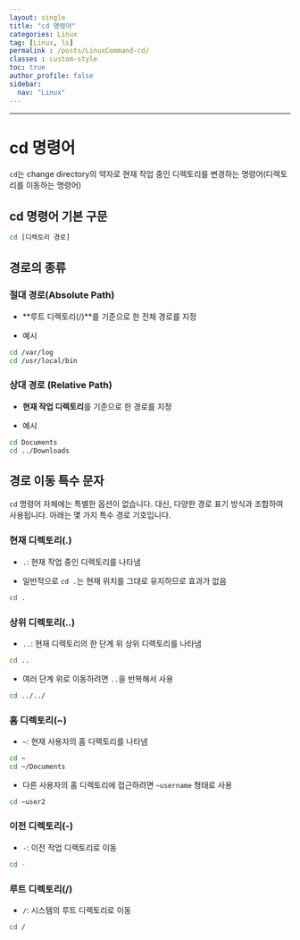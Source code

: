 ```yaml
---
layout: single
title: "cd 명령어"
categories: Linux
tag: [Linux, ls]
permalink : /posts/LinuxCommand-cd/
classes : custom-style
toc: true
author_profile: false
sidebar:
  nav: "Linux"
---
```


<hr>

# cd 명령어

`cd`는 change directory의 약자로 현재 작업 중인 디렉토리를 변경하는 명령어(디렉토리를 이동하는 명령어)

## cd 명령어 기본 구문

```bash
cd [디렉토리 경로]
```

## 경로의 종류

### 절대 경로(Absolute Path)

- **루트 디렉토리(/)**를 기준으로 한 전체 경로를 지정

- 예시

```bash
cd /var/log
cd /usr/local/bin
```

### 상대 경로 (Relative Path)

- **현재 작업 디렉토리**를 기준으로 한 경로를 지정

- 예시

```bash
cd Documents
cd ../Downloads
```

## 경로 이동 특수 문자

`cd` 명령어 자체에는 특별한 옵션이 없습니다. 대신, 다양한 경로 표기 방식과 조합하여 사용됩니다. 아래는 몇 가지 특수 경로 기호입니다.

### 현재 디렉토리(.)

- `.`: 현재 작업 중인 디렉토리를 나타냄

- 일반적으로 `cd .`는 현재 위치를 그대로 유지하므로 효과가 없음

```bash
cd .
```

### 상위 디렉토리(..)

- `..`: 현재 디렉토리의 한 단계 위 상위 디렉토리를 나타냄

```bash
cd ..
```

- 여러 단계 위로 이동하려면 `..`을 반복해서 사용

```bash
cd ../../
```

### 홈 디렉토리(~)

- `~`: 현재 사용자의 홈 디렉토리를 나타냄

```bash
cd ~
cd ~/Documents
```

- 다른 사용자의 홈 디렉토리에 접근하려면 `~username` 형태로 사용

```bash
cd ~user2
```

### 이전 디렉토리(-)

- `-`: 이전 작업 디렉토리로 이동

```bash
cd -
```

### 루트 디렉토리(/)

- `/`: 시스템의 루트 디렉토리로 이동

```bash
cd /
```